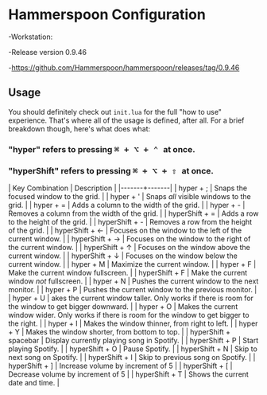 # Hammerspoon Configuration
-Workstation:

  -Release version 0.9.46
  
  -https://github.com/Hammerspoon/hammerspoon/releases/tag/0.9.46

## Usage

You should definitely check out `init.lua` for the full "how to use" experience. That's where
all of the usage is defined, after all. For a brief breakdown though, here's what does what:

### "hyper" refers to pressing <kbd>⌘ + ⌥ + ⌃ </kbd> at once.
### "hyperShift" refers to pressing <kbd>⌘ + ⌥ + ⇧ </kbd> at once.

| Key Combination  | Description |
|-------+-------|
|   hyper + ;    |   Snaps the focused window to the grid.    |
|   hyper + '    |    Snaps *all* visible windows to the grid.   |
|   hyper + =    |   Adds a column to the width of the grid.    |
|   hyper + -    |    Removes a column from the width of the grid.   |
|    hyperShift + =   |   Adds a row to the height of the grid.    |
|   hyperShift + -    |   Removes a row from the height of the grid.    |
|    hyperShift + ←   |   Focuses on the window to the left of the current window.    |
|    hyperShift + →   |   Focuses on the window to the right of the current window.    |
|   hyperShift + ↑    |   Focuses on the window above the current window.    |
|   hyperShift + ↓    |    Focuses on the window below the current window.   |
|   hyper + M    |    Maximize the current window.   |
|   hyper + F    |   Make the current window fullscreen.    |
|   hyperShift + F    |   Make the current window *not* fullscreen.    |
|   hyper + N    |   Pushes the current window to the next monitor.    |
|    hyper + P    |    Pushes the current window to the previous monitor.   |
|    hyper + U   |   akes the current window taller. Only works if there is room for the window to get bigger downward.    |
|   hyper + O    |   Makes the current window wider. Only works if there is room for the window to get bigger to the right.    |
|   hyper + I    |   Makes the window thinner, from right to left.    |
|   hyper + Y    |   Makes the window shorter, from bottom to top.    |
|   hyperShift + spacebar    |    Display currently playing song in Spotify.   |
|   hyperShift + P    |   Start playing Spotify.    |
|   hyperShift + O    |    Pause Spotify.   |
|   hyperShift + N    |   Skip to next song on Spotify.    |
|   hyperShift + I    |   Skip to previous song on Spotify.    |
|   hyperShift + ]    |   Increase volume by increment of 5     |
|   hyperShift + [    |   Decrease volume by increment of 5    |
|   hyperShift + T    |   Shows the current date and time.    |
